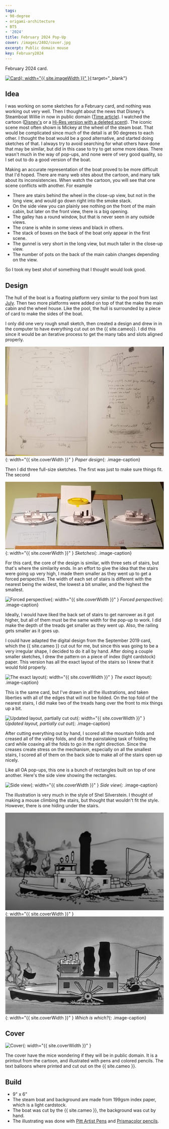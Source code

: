 ```yaml
---
tags:
- 90-degree
- origami-architecture
- BT5
- '2024'
title: February 2024 Pop-Up
cover: /images/2402/cover.jpg
excerpt: Public domain mouse
key: February2024
---
```

February 2024 card.

[![Card]({{site.baseurl}}/images/2402/popup.gif){: width="{{ site.imageWidth }}" }](/images/2402/popup.gif "Click to replay in a new tab"){:target="_blank"}

## Idea

I was working on some sketches for a February card, and nothing was working out very well. Then I thought about the news that Disney's Steamboat Willie in now in public domain ([Time article](https://time.com/6551496/mickey-mouse-public-domain-steamboat-willie/)). I watched the cartoon ([Disney's](https://www.youtube.com/watch?v=BBgghnQF6E4) or a [Hi-Res version with a deleted scent](https://www.youtube.com/watch?v=Jap-UBbmPsw)). The iconic scene most often shown is Mickey at the wheel of the steam boat. That would be complicated since much of the detail is at 90 degrees to each other. I thought the boat would be a good alternative, and started doing sketches of that. I always try to avoid searching for what others have done that may be similar, but did in this case to try to get some more ideas. There wasn't much in the way of pop-ups, and none were of very good quality, so I set out to do a good version of the boat.

Making an accurate representation of the boat proved to be more difficult that I'd hoped. There are many web sites about the cartoon, and many talk about its inconsistencies. When watch the cartoon, you will see that one scene conflicts with another. For example

- There are stairs behind the wheel in the close-up view, but not in the long view, and would go down right into the smoke stack.
- On the side view you can plainly see nothing on the front of the main cabin, but later on the front view, there is a big opening.
- The galley has a round window, but that is never seen in any outside views.
- The crane is white in some views and black in others.
- The stack of boxes on the back of the boat only appear in the first scene.
- The gunnel is very short in the long view, but much taller in the close-up view.
- The number of pots on the back of the main cabin changes depending on the view.

So I took my best shot of something that I thought would look good.

## Design

The hull of the boat is a floating platform very similar to the pool from last [July](/2023/06/29/july.html). Then two more platforms were added on top of that the make the main cabin and the wheel house. Like the pool, the hull is surrounded by a piece of card to make the sides of the boat.

I only did one very rough small sketch, then created a design and drew in in the computer to have everything cut out on the {{ site.cameo}}. I did this since it would be an iterative process to get the many tabs and slots aligned properly.

![Design](/images/2402/design.jpg){: width="{{ site.coverWidth }}" }
*Paper design*{: .image-caption}

Then I did three full-size sketches. The first was just to make sure things fit. The second

![Design](/images/2402/sketches.jpg){: width="{{ site.coverWidth }}" }
*Sketches*{: .image-caption}

For this card, the core of the design is similar, with three sets of stairs, but that's where the similarity ends. In an effort to give the idea that the stairs were going up very high, I made them smaller as they went up to get a forced perspective. The width of each set of stairs is different with the nearest being the widest, the lowest a bit smaller, and the highest the smallest.

![Forced perspective](/images/2402/perspective.jpg){: width="{{ site.coverWidth }}" }
*Forced perspective*{: .image-caption}

Ideally, I would have liked the back set of stairs to get narrower as it got higher, but all of them must be the same width for the pop-up to work. I did make the depth of the treads get smaller as they went up. Also, the railing gets smaller as it goes up.

I could have adapted the digital design from the September 2019 card, which the {{ site.cameo }} cut out for me, but since this was going to be a very irregular shape, I decided to do it all by hand. After doing a couple smaller sketches, I drew the pattern on a piece of index (light cardstock) paper. This version has all the exact layout of the stairs so I knew that it would fold properly.

![The exact layout](/images/2402/sketch1.jpg){: width="{{ site.coverWidth }}" }
*The exact layout*{: .image-caption}

This is the same card, but I've drawn in all the illustrations, and taken liberties with all of the edges that will not be folded. On the top fold of the nearest stairs, I did make two of the treads hang over the front to mix things up a bit.

![Updated layout, partially cut out](/images/2402/sketch2.jpg){: width="{{ site.coverWidth }}" }
*Updated layout, partially cut out*{: .image-caption}

After cutting everything out by hand, I scored all the mountain folds and creased all of the valley folds, and did the painstaking task of folding the card while coaxing all the folds to go in the right direction. Since the creases create stress on the mechanism, especially on all the smallest stairs, I scored all of them on the back side to make all of the stairs open up nicely.

Like all OA pop-ups, this one is a bunch of rectangles built on top of one another. Here's the side view showing the rectangles.

![Side view](/images/2402/side-view.jpg){: width="{{ site.coverWidth }}" }
*Side view*{: .image-caption}

The illustration is very much in the style of Shel Silverstein. I thought of making a mouse climbing the stairs, but thought that wouldn't fit the style. However, there is one hiding under the stairs.

![Cartoon](/images/2402/cartoon-frame.png){: width="{{ site.coverWidth }}" }![Steamboat](/images/2402/steamboat.jpg){: width="{{ site.coverWidth }}" }
*Which is which?*{: .image-caption}

## Cover

![Cover]({{site.baseurl}}{{page.cover}}){: width="{{ site.coverWidth }}" }

The cover have the mice wondering if they will be in public domain. It is a printout from the cartoon, and illustrated with pens and colored pencils. The text balloons where printed and cut out on the {{ site.cameo }}.

## Build

- 9" x 6"
- The steam boat and background are made from 199gsm index paper, which is a light cardstock.
- The boat was cut by the {{ site.cameo }}, the background was cut by hand.
- The illustrating was done with [Pitt Artist Pens](/supplies.html#faber-castell-pitt-artist-pens) and [Prismacolor pencils](/supplies.html#prismacolor-colored-pencils).

